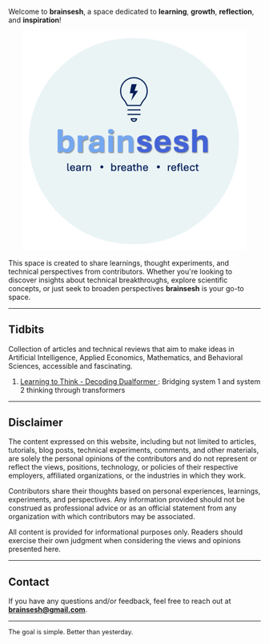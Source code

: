 <!-- # brainsesh -->

Welcome to **brainsesh**, a space dedicated to **learning**, **growth**, **reflection**, and **inspiration**!

<!-- [**Techdrop**](#techdrop) | [**Tidbits**](#tidbits) | [**Tutorials**](#tutorials) -->

<!-- <div style="text-align: center;">
  <img src="./images/logo.jpg" alt="Brainsesh Logo" width="450"/>
</div> -->

<div style="text-align: center;">
  <img src="./images/logo_round.jpg" alt="Brainsesh Logo" width="450"/>
</div>

This space is created to share learnings, thought experiments, and technical perspectives from contributors. Whether you're looking to discover insights about technical breakthroughs, explore scientific concepts, or just seek to broaden perspectives **brainsesh** is your go-to space.

---

<!-- ## Techdrop -->
<!-- Explore a collection of informal demonstrations of technical experiments. -->

<!-- #### Conversational Assistant -->
<!-- 1. <a href="./docs/the-art-of-brainstorming/index.html" target="_blank">Conversational Assistant</a> – Interview with a language model to discover technical topics. -->

<!-- --- -->

## Tidbits
Collection of articles and technical reviews that aim to make ideas in Artificial Intelligence, Applied Economics, Mathematics, and Behavioral Sciences, accessible and fascinating.

<!-- #### Technical Reviews -->
1. <a href="./docs/dualformer/index.html" target="_blank">Learning to Think - Decoding Dualformer </a> : Bridging system 1 and system 2 thinking through transformers
<!-- 2. <a href="./docs/the-art-of-brainstorming/index.html" target="_blank">Linear Algebra</a> – Hidden Language Behind Modern Technology -->

<!-- ### Technology Trends
1. <a href="./docs/the-art-of-brainstorming/index.html" target="_blank">Language Models</a> – Digital Minds Reshaping How We Communicate -->

---

<!-- ## Tutorials -->
<!-- Explore a collection of tutorials that provide concise overviews of diverse topics. From fundamental principles to specialized techniques, these tutorials can serve as accessible entry points for expanding knowledge and skillset. -->

<!-- 1. <a href="./docs/the-art-of-brainstorming/index.html" target="_blank">Linear Algebra</a> – Hidden Language Behind Modern Technology
2. <a href="./docs/the-art-of-brainstorming/index.html" target="_blank">Neural Networks</a> – Where Mathematics Mimics the Mind
3. <a href="./docs/the-art-of-brainstorming/index.html" target="_blank">Language Models</a> – Digital Minds Reshaping How We Communicate -->

<!-- --- -->

## Disclaimer

The content expressed on this website, including but not limited to articles, tutorials, blog posts, technical experiments, comments, and other materials, are solely the personal opinions of the contributors and do not represent or reflect the views, positions, technology, or policies of their respective employers, affiliated organizations, or the industries in which they work.

Contributors share their thoughts based on personal experiences, learnings, experiments, and perspectives. Any information provided should not be construed as professional advice or as an official statement from any organization with which contributors may be associated.

All content is provided for informational purposes only. Readers should exercise their own judgment when considering the views and opinions presented here.

---

## Contact

If you have any questions and/or feedback, feel free to reach out at **[brainsesh@gmail.com](mailto:brainsesh@gmail.com)**.

---

<div align="left" style="font-size: 0.8rem;">
  The goal is simple. Better than yesterday. 
</div>


